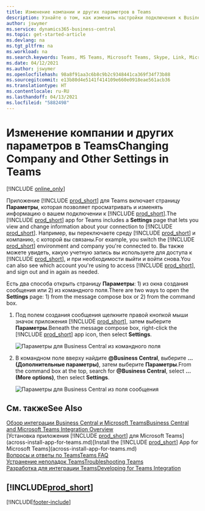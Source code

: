 ```yaml
---
title: Изменение компании и других параметров в Teams
description: Узнайте о том, как изменить настройки подключения к Business Central из Microsoft Teams.
author: jswymer
ms.service: dynamics365-business-central
ms.topic: get-started-article
ms.devlang: na
ms.tgt_pltfrm: na
ms.workload: na
ms.search.keywords: Teams, MS Teams, Microsoft Teams, Skype, Link, Microsoft 365, settings, search
ms.date: 04/12/2021
ms.author: jswymer
ms.openlocfilehash: 98a8f91aa3c6b8c9b2c9348441ca369f34f73b88
ms.sourcegitcommit: e13b80d4e5141f414109e660e0918eae561acb36
ms.translationtype: HT
ms.contentlocale: ru-RU
ms.lasthandoff: 04/13/2021
ms.locfileid: "5882498"
---
```

# <a name="changing-company-and-other-settings-in-teams"></a><span data-ttu-id="8ad5e-103">Изменение компании и других параметров в Teams</span><span class="sxs-lookup"><span data-stu-id="8ad5e-103">Changing Company and Other Settings in Teams</span></span>

[!INCLUDE [online_only](includes/online_only.md)]

<span data-ttu-id="8ad5e-104">Приложение [!INCLUDE [prod_short](includes/prod_short.md)] для Teams включает страницу **Параметры**, которая позволяет просматривать и изменять информацию о вашем подключении к [!INCLUDE [prod_short](includes/prod_short.md)].</span><span class="sxs-lookup"><span data-stu-id="8ad5e-104">The [!INCLUDE [prod_short](includes/prod_short.md)] app for Teams includes a **Settings** page that lets you view and change information about your connection to [!INCLUDE [prod_short](includes/prod_short.md)].</span></span> <span data-ttu-id="8ad5e-105">Например, вы переключаете среду [!INCLUDE [prod_short](includes/prod_short.md)] и компанию, с которой вы связаны.</span><span class="sxs-lookup"><span data-stu-id="8ad5e-105">For example, you switch the [!INCLUDE [prod_short](includes/prod_short.md)] environment and company you're connected to.</span></span> <span data-ttu-id="8ad5e-106">Вы также можете увидеть, какую учетную запись вы используете для доступа к [!INCLUDE [prod_short](includes/prod_short.md)], и при необходимости выйти и войти снова.</span><span class="sxs-lookup"><span data-stu-id="8ad5e-106">You can also see which account you're using to access [!INCLUDE [prod_short](includes/prod_short.md)], and sign out and in again as needed.</span></span>

<span data-ttu-id="8ad5e-107">Есть два способа открыть страницу **Параметры**: 1) из окна создания сообщения или 2) из командного поля.</span><span class="sxs-lookup"><span data-stu-id="8ad5e-107">There are two ways to open the **Settings** page: 1) from the message compose box or 2) from the command box.</span></span>

1. <span data-ttu-id="8ad5e-108">Под полем создания сообщения щелкните правой кнопкой мыши значок приложения [!INCLUDE [prod_short](includes/prod_short.md)], затем выберите **Параметры**.</span><span class="sxs-lookup"><span data-stu-id="8ad5e-108">Beneath the message compose box, right-click the [!INCLUDE [prod_short](includes/prod_short.md)] app icon, then select **Settings**.</span></span>

    ![Параметры для Business Central из командного поля](media/teams-settings-message-box.png)

2. <span data-ttu-id="8ad5e-110">В командном поле вверху найдите **@Business Central**, выберите **... (Дополнительные параметры)**, затем выберите **Параметры**.</span><span class="sxs-lookup"><span data-stu-id="8ad5e-110">From the command box at the top, search for **@Business Central**, select **... (More options)**, then select **Settings**.</span></span>

   ![Параметры для Business Central из поля сообщения](media/teams-settings-command-box.png)

## <a name="see-also"></a><span data-ttu-id="8ad5e-112">См. также</span><span class="sxs-lookup"><span data-stu-id="8ad5e-112">See Also</span></span>

[<span data-ttu-id="8ad5e-113">Обзор интеграции Business Central и Microsoft Teams</span><span class="sxs-lookup"><span data-stu-id="8ad5e-113">Business Central and Microsoft Teams Integration Overview</span></span>](across-teams-overview.md)  
<span data-ttu-id="8ad5e-114">[Установка приложения [!INCLUDE [prod_short](includes/prod_short.md)] для Microsoft Teams](across-install-app-for-teams.md)</span><span class="sxs-lookup"><span data-stu-id="8ad5e-114">[Install the [!INCLUDE [prod_short](includes/prod_short.md)] App for Microsoft Teams](across-install-app-for-teams.md)</span></span>  
[<span data-ttu-id="8ad5e-115">Вопросы и ответы по Teams</span><span class="sxs-lookup"><span data-stu-id="8ad5e-115">Teams FAQ</span></span>](teams-faq.md)  
[<span data-ttu-id="8ad5e-116">Устранение неполадок Teams</span><span class="sxs-lookup"><span data-stu-id="8ad5e-116">Troubleshooting Teams</span></span>](admin-teams-troubleshooting.md)  
[<span data-ttu-id="8ad5e-117">Разработка для интеграции Teams</span><span class="sxs-lookup"><span data-stu-id="8ad5e-117">Developing for Teams Integration</span></span>](/dynamics365/business-central/dev-itpro/developer/devenv-develop-for-teams)  

## [!INCLUDE[prod_short](includes/free_trial_md.md)]  


[!INCLUDE[footer-include](includes/footer-banner.md)]